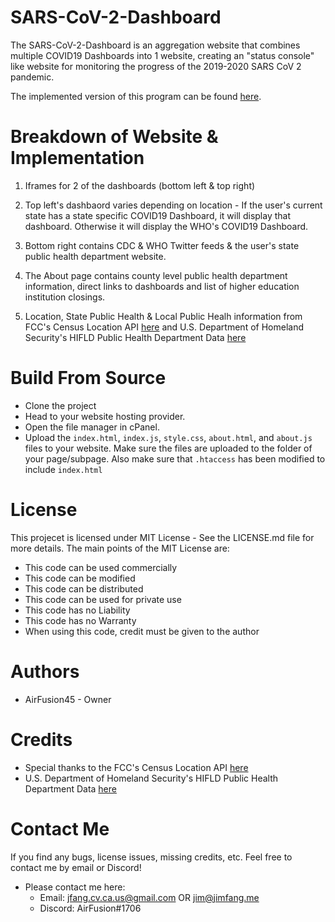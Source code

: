 # SARS-CoV-2-Dashboard
The SARS-CoV-2-Dashboard is an aggregation website that combines multiple COVID19 Dashboards into 1 website, creating an "status console" like website for monitoring the progress of the 2019-2020 SARS CoV 2 pandemic.

The implemented version of this program can be found [here](https://covid19.rocketscience.monster).

# Breakdown of Website & Implementation
1. Iframes for 2 of the dashboards (bottom left & top right)
2. Top left's dashbaord varies depending on location - If the user's current state has a state specific COVID19 Dashboard, it will display that dashboard. Otherwise it will display the WHO's COVID19 Dashboard.
3. Bottom right contains CDC & WHO Twitter feeds & the user's state public health department website.
4. The About page contains county level public health department information, direct links to dashboards and list of higher education institution closings.

5. Location, State Public Health & Local Public Healh information from FCC's Census Location API [here](https://geo.fcc.gov/api/census/#!/area/get_area) and U.S. Department of Homeland Security's HIFLD Public Health Department Data [here](https://hifld-geoplatform.opendata.arcgis.com/datasets/public-health-departments)

# Build From Source
* Clone the project
* Head to your website hosting provider. 
* Open the file manager in cPanel.
* Upload the `index.html`, `index.js`, `style.css`, `about.html`, and `about.js` files to your website. Make sure the files are uploaded to the folder of your page/subpage. Also make sure that `.htaccess` has been modified to include `index.html`

# License
This projecet is licensed under MIT License - See the LICENSE.md file for more details. The main points of the MIT License are:
* This code can be used commercially
* This code can be modified
* This code can be distributed
* This code can be used for private use
* This code has no Liability
* This code has no Warranty
* When using this code, credit must be given to the author

# Authors
* AirFusion45 - Owner

# Credits
* Special thanks to the FCC's Census Location API [here](https://geo.fcc.gov/api/census/#!/area/get_area)
* U.S. Department of Homeland Security's HIFLD Public Health Department Data [here](https://hifld-geoplatform.opendata.arcgis.com/datasets/public-health-departments)

# Contact Me
If you find any bugs, license issues, missing credits, etc. Feel free to contact me by email or Discord!

* Please contact me here:
    * Email: jfang.cv.ca.us@gmail.com OR jim@jimfang.me
    * Discord: AirFusion#1706
